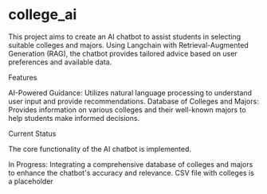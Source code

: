 # college_ai
This project aims to create an AI chatbot to assist students in selecting suitable colleges and majors. Using Langchain with Retrieval-Augmented Generation (RAG), the chatbot provides tailored advice based on user preferences and available data.

Features

AI-Powered Guidance: Utilizes natural language processing to understand user input and provide recommendations.
Database of Colleges and Majors: Provides information on various colleges and their well-known majors to help students make informed decisions.


Current Status

The core functionality of the AI chatbot is implemented.

In Progress: Integrating a comprehensive database of colleges and majors to enhance the chatbot's accuracy and relevance. CSV file with colleges is a placeholder
